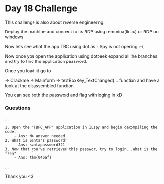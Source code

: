 # Day 18 Challenge

This challenge is also about reverse engineering.

Deploy the machine and connect to its RDP using remmina(linux) or RDP on windows

Now lets see what the app TBC using dot as ILSpy is not opening :-( 

Now once you open the application using dotpeek expand all the branches and try to find the application password.

Once you load iit go to 

-> Crackme -> Mainform -> textBoxKey_TextChanged(... function and have a look at the disassembled function.

You can see both the password and flag with loging in xD


### Questions

...

	1. Open the "TBFC_APP" application in ILspy and begin decompiling the code.
		- Ans: No answer needed
	2. What is Santa's password?
		- Ans: santapassword321
	3. Now that you've retrieved this passwor, try to login...What is the flag?
		- Ans: thm{046af}
...

Thank you <3